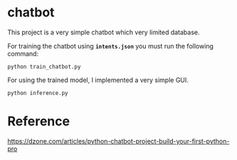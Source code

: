 # chatbot

This project is a very simple chatbot which very limited database.

For training the chatbot using <b>`intents.json`</b> you must run the following command:
```
python train_chatbot.py
```
For using the trained model, I implemented a very simple GUI.
```
python inference.py
```
# Reference
https://dzone.com/articles/python-chatbot-project-build-your-first-python-pro